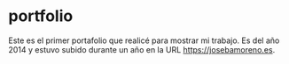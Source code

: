 portfolio
=========

Este es el primer portafolio que realicé para mostrar mi trabajo. Es del año 2014 y estuvo subido durante un año en la URL https://josebamoreno.es.
